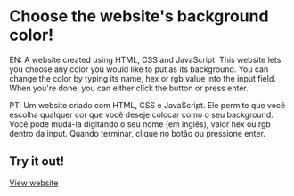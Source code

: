 # Choose the website's background color!

EN: A website created using HTML, CSS and JavaScript. This website lets you choose any color you would like to put as its background. You can change the color by typing its name, hex or rgb value into the input field. When you're done, you can either click the button or press enter. 

PT: Um website criado com HTML, CSS e JavaScript. Ele permite que você escolha qualquer cor que você deseje colocar como o seu background. Você pode muda-la digitando o seu nome (em inglês), valor hex ou rgb dentro da input. Quando terminar, clique no botão ou pressione enter. 

## Try it out! 
[View website](https://anamorone.github.io/ChangeBackground/)
